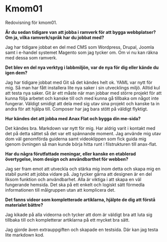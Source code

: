 Kmom01
===============================

Redovisning för kmom01.

**Är du sedan tidigare van att jobba i ramverk för att bygga webbplatser? Om ja, vilka ramverk/språk har du jobbat med?**

Jag har tidigare jobbat en del med CMS som Wordpress, Drupal, Joomla samt i e-handel systemet Magento som jag tycker om. Om vi nu kan räkna med dessa som ramverk.

**Det blev en del nya verktyg i labbmiljön, var de nya för dig eller kände du igen dem?**

Jag har tidigare jobbat med Git så det kändes helt ok. YAML var nytt för mig. Så man har fått installera lite nya saker i sin utvecklings miljö. Alltid kul att testa nya saker. Git är ett måste när man jobbar med större projekt för att kunna följa arbetet och kanske till och med kunna gå tillbaka om något inte fungerar. Väldigt smidigt att dela med sig utav sina projekt och kanske ta in andra för att hjälpa till. Composer har jag bara stött på väldigt flyktigt.

**Hur kändes det att jobba med Anax Flat och bygga din me-sida?**

Det kändes bra. Markdown var nytt för mig. Har aldrig varit i kontakt med det på detta sättet så det var ett spännande moment. Jag använde mig utav dom väl genomförda guiderna samt videoklippen som fick guida mig igenom övningen så man kunde börja hitta runt i filstrukturen till anax-flat.

**Har du några förutfattade meningar, eller kanske en etablerad övertygelse, inom design och användbarthet för webben?**

Jag ser fram emot att utveckla och stärka mig inom detta och skapa mig en stabil punkt att jobba vidare på. Jag tycker gärna att designen är en del liksom funktion och användbarhet. Alla är viktiga i att skapa en väl fungerande hemsida. Det ska på ett enkelt och logiskt sätt förmedla informationen till målgruppen utan att komplicera det.

**Det fanns videor som kompletterade artiklarna, hjälpte de dig att förstå materialet bättre?**

Jag kikade på alla videorna och tycker att dom är väldigt bra att luta sig tillbaka till och kompletterar artiklarna på ett mycket bra sätt.


Jag gjorde även extrauppgiften och skapade en testsida. Där kan jag testa lite markdown kod.
